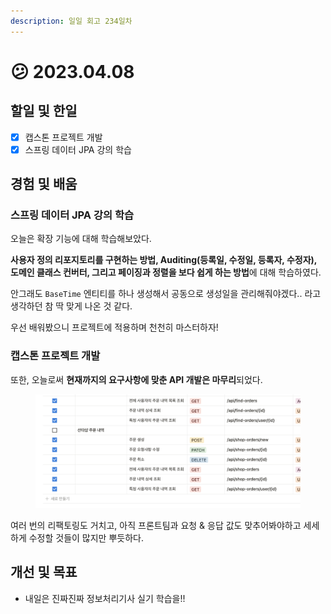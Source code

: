 ```yaml
---
description: 일일 회고 234일차
---
```


# 😕 2023.04.08

## 할일 및 한일

* [x] 캡스톤 프로젝트 개발&#x20;
* [x] 스프링 데이터 JPA 강의 학습&#x20;

## 경험 및 배움&#x20;

### 스프링 데이터 JPA 강의 학습&#x20;

오늘은 확장 기능에 대해 학습해보았다.

**사용자 정의 리포지토리를 구현하는 방법, Auditing(등록일, 수정일, 등록자, 수정자), 도메인 클래스 컨버터, 그리고 페이징과 정렬을 보다 쉽게 하는 방법**에 대해 학습하였다.

안그래도 `BaseTime` 엔티티를 하나 생성해서 공동으로 생성일을 관리해줘야겠다.. 라고 생각하던 참 딱 맞게 나온 것 같다.

우선 배워봤으니 프로젝트에 적용하며 천천히 마스터하자!

### 캡스톤 프로젝트 개발&#x20;

또한, 오늘로써 **현재까지의 요구사항에 맞춘 API 개발은 마무리**되었다.

<figure><img src="../.gitbook/assets/image.png" alt=""><figcaption></figcaption></figure>

여러 번의 리팩토링도 거치고, 아직 프론트팀과 요청 & 응답 값도 맞추어봐야하고 세세하게 수정할 것들이 많지만 뿌듯하다.

## 개선 및 목표&#x20;

* 내일은 진짜진짜 정보처리기사 실기 학습을!!&#x20;
